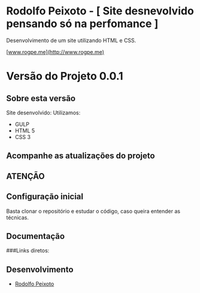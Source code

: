 # Rodolfo Peixoto - [ Site desnevolvido pensando só na perfomance ]

Desenvolvimento de um site utilizando HTML e CSS.

[www.rogpe.me](http://www.rogpe.me) 

Versão do Projeto 0.0.1
================

Sobre esta versão
---------------------
Site desenvolvido:
Utilizamos:
 - GULP
 - HTML 5
 - CSS 3

Acompanhe as atualizações do projeto
---------------------



ATENÇÃO
---------------------



Configuração inicial
---------------------
Basta clonar o repositório e estudar o código, caso queira entender as técnicas.


Documentação
---------------------

###Links diretos:


Desenvolvimento
---------------------
-   [Rodolfo Peixoto](http://www.rodolfopeixoto.com.br/)
